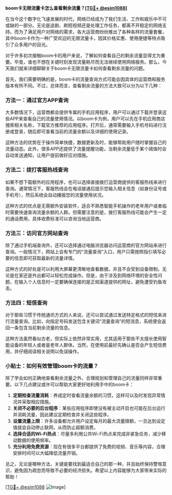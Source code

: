 **boom卡无限流量卡怎么查看剩余流量？[[TG💪+ @esim1088](https://t.me/s/esim1088)]**

在当今这个数字化飞速发展的时代，网络已经成为了我们生活、工作和娱乐中不可或缺的一部分。无论是追剧、刷短视频还是处理工作任务，都离不开稳定的网络支持。而为了满足用户对网络的需求，各大运营商纷纷推出了各种各样的流量套餐，其中boom卡作为一种广受欢迎的无限流量卡，因其价格实惠、使用便捷等特点吸引了众多用户的目光。

对于许多初次接触boom卡的用户来说，了解如何查看自己的剩余流量显得尤为重要。毕竟，谁也不想在关键时刻发现流量耗尽而无法继续使用网络服务。那么，今天我们就来详细聊聊关于boom卡无限流量卡如何查看剩余流量的问题。

首先，我们需要明确的是，boom卡的流量查询方式可能会因具体的运营商和服务版本有所不同。不过，总体而言，查看剩余流量的方法大致可以分为以下几种：

### 方法一：通过官方APP查询

大多数情况下，运营商都会提供专属的手机应用程序，用户可以通过下载并登录这些APP来查看自己的流量使用情况。以boom卡为例，用户可以先在手机应用商店搜索相关名称，下载官方推荐的应用程序。打开后，通常需要输入手机号码进行注册或登录，随后即可查看当前的流量余额以及详细的使用记录。

这种方法的优势在于操作简单快捷，数据更新及时，能够帮助用户随时掌握自己的流量动态。此外，很多APP还提供了流量提醒功能，当剩余流量低于某个阈值时会自动发送通知，让用户提前做好应对措施。

### 方法二：拨打客服热线查询

如果不想下载额外的应用程序，也可以选择直接拨打运营商提供的客服热线来进行查询。通常情况下，客服热线会在电话接通后提示您输入相关信息（如身份证号或手机号），然后系统会自动播报您的流量使用状况。

这种方式的优点是无需额外安装软件，适合不熟悉智能手机操作的老年用户或者临时需要快速查询流量余额的人群。但需要注意的是，拨打客服热线可能会产生一定的通话费用，具体收费标准可以咨询当地运营商。

### 方法三：访问官方网站查询

除了通过手机端查询外，还可以选择通过电脑浏览器访问运营商的官方网站来进行查询。一般情况下，网站上会有专门的“流量查询”入口，用户只需按照指引填写必要的信息即可获取最新的流量详情。

这种方式的好处是可以利用大屏幕更清晰地查看数据，并且不会受到设备限制，无论是在家还是外出都可以轻松完成操作。但是，由于涉及到网络环境的安全性问题，在输入个人信息时一定要确保连接的是正规渠道提供的网址，避免遭受钓鱼攻击。

### 方法四：短信查询

对于那些习惯于传统通讯方式的人来说，还可以尝试通过发送特定格式的短信来进行流量查询。比如，向指定号码发送包含关键词“流量查询”的短消息，系统便会返回一条包含当前剩余流量的信息。

这种方法虽然看似古老，但实际上依然非常实用，尤其适用于那些不太擅长使用智能设备的年轻人或者是老年人群体。当然，在使用前最好先确认是否会产生短信费用，并仔细阅读相关说明以免误操作。

### 小贴士：如何有效管理boom卡的流量？

除了学会如何正确地查看剩余流量之外，合理规划和管理自己的流量同样非常重要。以下几点建议或许可以帮助大家更好地利用手中的boom卡：

1. **定期检查流量消耗**：养成定时查看流量余额的习惯，这样可以及时发现异常情况并采取相应措施。
2. **关闭不必要的后台程序**：某些应用程序即使没有被主动开启也可能在后台运行并消耗流量，因此建议定期检查并关闭这些程序。
3. **设置流量上限**：许多设备都允许用户设定每月的最大流量限额，一旦达到设定值就会自动停止联网，从而防止超额消费。
4. **选择合适的Wi-Fi热点**：尽量多利用公共Wi-Fi热点来完成非紧急任务，减少移动数据的使用频率。
5. **充分利用免费资源**：现在有很多平台都提供了免费的视频、音乐等内容，合理安排时间可以大幅降低流量开销。

总之，无论是哪种方法，关键是要找到最适合自己的那一种，并且始终保持警惕意识，避免因为疏忽而导致不必要的经济损失。希望以上内容能够为大家带来实际的帮助！

[[TG💪+ @esim1088](https://t.me/s/esim1088) ![Image](https://i.postimg.cc/4NQfJmqS/Snipaste-2025-05-13-00-14-12.png)]